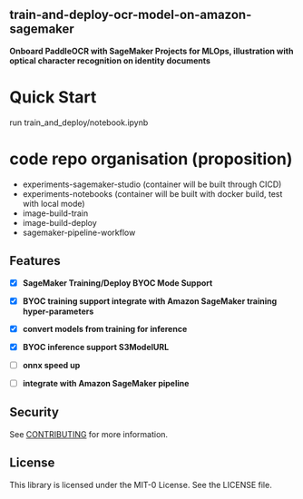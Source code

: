 ##  train-and-deploy-ocr-model-on-amazon-sagemaker

**Onboard PaddleOCR with SageMaker Projects for MLOps, illustration with optical character recognition on identity documents**

# Quick Start 

run train_and_deploy/notebook.ipynb

# code repo organisation (proposition) 

* experiments-sagemaker-studio (container will be built through CICD)
* experiments-notebooks (container will be built with docker build, test with local mode)
* image-build-train
* image-build-deploy
* sagemaker-pipeline-workflow

## Features

- [x] **SageMaker Training/Deploy BYOC Mode Support**
- [x] **BYOC training support integrate with Amazon SageMaker training hyper-parameters**
- [x] **convert models from training for inference**
- [x] **BYOC inference support S3ModelURL**
- [ ] **onnx speed up**
- [ ] **integrate with Amazon SageMaker pipeline**


## Security

See [CONTRIBUTING](CONTRIBUTING.md#security-issue-notifications) for more information.

## License

This library is licensed under the MIT-0 License. See the LICENSE file.

